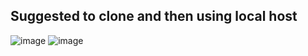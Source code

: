## Suggested to clone and then using local host

![image](https://github.com/MasterBhuvnesh/react_authentication_template/public/login.png)
![image](https://github.com/MasterBhuvnesh/react_authentication_template/public/logout.png)
